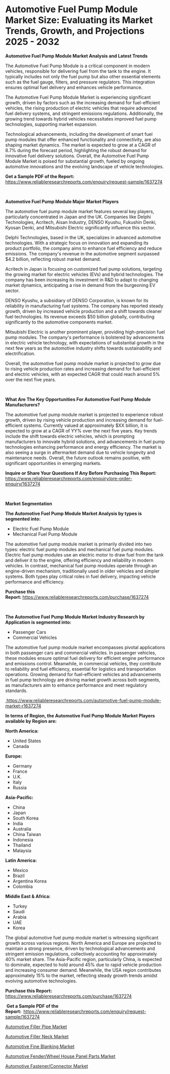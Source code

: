 <p><h1>Automotive Fuel Pump Module Market Size: Evaluating its Market Trends, Growth, and Projections 2025 - 2032</h1></p><p><strong>Automotive Fuel Pump Module Market Analysis and Latest Trends</strong></p>
<p><p>The Automotive Fuel Pump Module is a critical component in modern vehicles, responsible for delivering fuel from the tank to the engine. It typically includes not only the fuel pump but also other essential elements such as the fuel gauge, filters, and pressure regulators. This integration ensures optimal fuel delivery and enhances vehicle performance.</p><p>The Automotive Fuel Pump Module Market is experiencing significant growth, driven by factors such as the increasing demand for fuel-efficient vehicles, the rising production of electric vehicles that require advanced fuel delivery systems, and stringent emissions regulations. Additionally, the growing trend towards hybrid vehicles necessitates improved fuel pump technologies, supporting market expansion.</p><p>Technological advancements, including the development of smart fuel pump modules that offer enhanced functionality and connectivity, are also shaping market dynamics. The market is expected to grow at a CAGR of 8.7% during the forecast period, highlighting the robust demand for innovative fuel delivery solutions. Overall, the Automotive Fuel Pump Module Market is poised for substantial growth, fueled by ongoing automotive innovations and the evolving landscape of vehicle technologies.</p></p>
<p><strong>Get a Sample PDF of the Report:&nbsp;</strong> <a href="https://www.reliableresearchreports.com/enquiry/request-sample/1637274?utm_campaign=102&utm_medium=2&utm_source=Github&utm_content=ia&utm_term=23032025&utm_id=automotive-fuel-pump-module">https://www.reliableresearchreports.com/enquiry/request-sample/1637274</a></p>
<p>&nbsp;</p>
<p><strong>Automotive Fuel Pump Module Major Market Players</strong></p>
<p><p>The automotive fuel pump module market features several key players, particularly concentrated in Japan and the UK. Companies like Delphi Technologies, Acritech, Aisan Industry, DENSO Kyushu, Fukushin Denki, Kyosan Denki, and Mitsubishi Electric significantly influence this sector.</p><p>Delphi Technologies, based in the UK, specializes in advanced automotive technologies. With a strategic focus on innovation and expanding its product portfolio, the company aims to enhance fuel efficiency and reduce emissions. The company's revenue in the automotive segment surpassed $4.2 billion, reflecting robust market demand.</p><p>Acritech in Japan is focusing on customized fuel pump solutions, targeting the growing market for electric vehicles (EVs) and hybrid technologies. The company has been increasing its investment in R&D to adapt to changing market dynamics, anticipating a rise in demand from the burgeoning EV sector.</p><p>DENSO Kyushu, a subsidiary of DENSO Corporation, is known for its reliability in manufacturing fuel systems. The company has reported steady growth, driven by increased vehicle production and a shift towards cleaner fuel technologies. Its revenue exceeds $50 billion globally, contributing significantly to the automotive components market.</p><p>Mitsubishi Electric is another prominent player, providing high-precision fuel pump modules. The company's performance is bolstered by advancements in electric vehicle technology, with expectations of substantial growth in the next few years as the automotive industry shifts towards sustainability and electrification.</p><p>Overall, the automotive fuel pump module market is projected to grow due to rising vehicle production rates and increasing demand for fuel-efficient and electric vehicles, with an expected CAGR that could reach around 5% over the next five years.</p></p>
<p>&nbsp;</p>
<p><strong>What Are The Key Opportunities For Automotive Fuel Pump Module Manufacturers?</strong></p>
<p><p>The automotive fuel pump module market is projected to experience robust growth, driven by rising vehicle production and increasing demand for fuel-efficient systems. Currently valued at approximately $XX billion, it is expected to grow at a CAGR of YY% over the next five years. Key trends include the shift towards electric vehicles, which is prompting manufacturers to innovate hybrid solutions, and advancements in fuel pump technologies enhancing performance and energy efficiency. The market is also seeing a surge in aftermarket demand due to vehicle longevity and maintenance needs. Overall, the future outlook remains positive, with significant opportunities in emerging markets.</p></p>
<p><strong>Inquire or Share Your Questions If Any Before Purchasing This Report:</strong> <a href="https://www.reliableresearchreports.com/enquiry/pre-order-enquiry/1637274?utm_campaign=102&utm_medium=2&utm_source=Github&utm_content=ia&utm_term=23032025&utm_id=automotive-fuel-pump-module">https://www.reliableresearchreports.com/enquiry/pre-order-enquiry/1637274</a></p>
<p>&nbsp;</p>
<p><strong>Market Segmentation</strong></p>
<p><strong>The Automotive Fuel Pump Module Market Analysis by types is segmented into:</strong></p>
<p><ul><li>Electric Fuel Pump Module</li><li>Mechanical Fuel Pump Module</li></ul></p>
<p><p>The automotive fuel pump module market is primarily divided into two types: electric fuel pump modules and mechanical fuel pump modules. Electric fuel pump modules use an electric motor to draw fuel from the tank and deliver it to the engine, offering efficiency and reliability in modern vehicles. In contrast, mechanical fuel pump modules operate through an engine-driven mechanism, traditionally used in older vehicles and simpler systems. Both types play critical roles in fuel delivery, impacting vehicle performance and efficiency.</p></p>
<p><strong>Purchase this Report:&nbsp;</strong><a href="https://www.reliableresearchreports.com/purchase/1637274?utm_campaign=102&utm_medium=2&utm_source=Github&utm_content=ia&utm_term=23032025&utm_id=automotive-fuel-pump-module">https://www.reliableresearchreports.com/purchase/1637274</a></p>
<p>&nbsp;</p>
<p><strong>The Automotive Fuel Pump Module Market Industry Research by Application is segmented into:</strong></p>
<p><ul><li>Passenger Cars</li><li>Commercial Vehicles</li></ul></p>
<p><p>The automotive fuel pump module market encompasses pivotal applications in both passenger cars and commercial vehicles. In passenger vehicles, these modules ensure optimal fuel delivery for efficient engine performance and emissions control. Meanwhile, in commercial vehicles, they contribute to reliability and fuel efficiency, essential for logistics and transportation operations. Growing demand for fuel-efficient vehicles and advancements in fuel pump technology are driving market growth across both segments, as manufacturers aim to enhance performance and meet regulatory standards.</p></p>
<p><a href="https://www.reliableresearchreports.com/automotive-fuel-pump-module-market-r1637274?utm_campaign=102&utm_medium=2&utm_source=Github&utm_content=ia&utm_term=23032025&utm_id=automotive-fuel-pump-module">&nbsp;https://www.reliableresearchreports.com/automotive-fuel-pump-module-market-r1637274</a></p>
<p><strong>In terms of Region, the Automotive Fuel Pump Module Market Players available by Region are:</strong></p>
<p>
    <p> <strong> North America: </strong>
        <ul>
            <li>United States</li>
            <li>Canada</li>
        </ul>
        </p> 
    <p> <strong> Europe: </strong>
        <ul>
            <li>Germany</li>
            <li>France</li>
            <li>U.K.</li>
            <li>Italy</li>
            <li>Russia</li>
        </ul>
        </p> 
    <p> <strong> Asia-Pacific: </strong>
        <ul>
            <li>China</li>
            <li>Japan</li>
            <li>South Korea</li>
            <li>India</li>
            <li>Australia</li>
            <li>China Taiwan</li>
            <li>Indonesia</li>
            <li>Thailand</li>
            <li>Malaysia</li>
        </ul>
        </p> 
    <p> <strong> Latin America: </strong>
        <ul>
            <li>Mexico</li>
            <li>Brazil</li>
            <li>Argentina Korea</li>
            <li>Colombia</li>
        </ul>
        </p> 
    <p> <strong> Middle East & Africa: </strong>
        <ul>
            <li>Turkey</li>
            <li>Saudi</li>
            <li>Arabia</li>
            <li>UAE</li>
            <li>Korea</li>
        </ul>
    </p>
    </p>
<p><p>The global automotive fuel pump module market is witnessing significant growth across various regions. North America and Europe are projected to maintain a strong presence, driven by technological advancements and stringent emission regulations, collectively accounting for approximately 40% market share. The Asia-Pacific region, particularly China, is expected to dominate, expected to hold around 45% due to rapid vehicle production and increasing consumer demand. Meanwhile, the USA region contributes approximately 15% to the market, reflecting steady growth trends amidst evolving automotive technologies.</p></p>
<p><strong>Purchase this Report: </strong><a href="https://www.reliableresearchreports.com/purchase/1637274?utm_campaign=102&utm_medium=2&utm_source=Github&utm_content=ia&utm_term=23032025&utm_id=automotive-fuel-pump-module">https://www.reliableresearchreports.com/purchase/1637274</a></p>
<p>&nbsp;<strong>Get a Sample PDF of the Report:&nbsp;&nbsp;</strong><a href="https://www.reliableresearchreports.com/enquiry/request-sample/1637274?utm_campaign=102&utm_medium=2&utm_source=Github&utm_content=ia&utm_term=23032025&utm_id=automotive-fuel-pump-module">https://www.reliableresearchreports.com/enquiry/request-sample/1637274</a></p>
<p><strong></strong></p>
<p><p><a href="https://github.com/dringmurza6r/Market-Research-Report-List-1/blob/main/automotive-filler-pipe-market.md?utm_campaign=102&utm_medium=2&utm_source=Github&utm_content=ia&utm_term=23032025&utm_id=automotive-fuel-pump-module">Automotive Filler Pipe Market</a></p><p><a href="https://github.com/gasikcalbos8/Market-Research-Report-List-1/blob/main/automotive-filler-neck-market.md?utm_campaign=102&utm_medium=2&utm_source=Github&utm_content=ia&utm_term=23032025&utm_id=automotive-fuel-pump-module">Automotive Filler Neck Market</a></p><p><a href="https://github.com/abdhsheila7/Market-Research-Report-List-1/blob/main/automotive-fine-blanking-market.md?utm_campaign=102&utm_medium=2&utm_source=Github&utm_content=ia&utm_term=23032025&utm_id=automotive-fuel-pump-module">Automotive Fine Blanking Market</a></p><p><a href="https://github.com/vaduzunny/Market-Research-Report-List-1/blob/main/automotive-fenderwheel-house-panel-parts-market.md?utm_campaign=102&utm_medium=2&utm_source=Github&utm_content=ia&utm_term=23032025&utm_id=automotive-fuel-pump-module">Automotive Fender/Wheel House Panel Parts Market</a></p><p><a href="https://github.com/ubavicachida/Market-Research-Report-List-1/blob/main/automotive-fastenerconnector-market.md?utm_campaign=102&utm_medium=2&utm_source=Github&utm_content=ia&utm_term=23032025&utm_id=automotive-fuel-pump-module">Automotive Fastener/Connector Market</a></p></p>